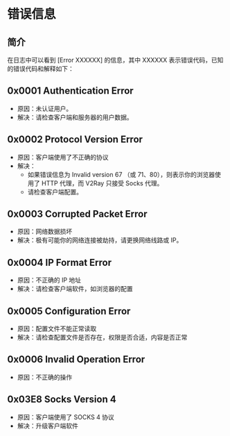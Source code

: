 # 错误信息

## 简介
在日志中可以看到 [Error XXXXXX] 的信息，其中 XXXXXX 表示错误代码，已知的错误代码和解释如下：


## 0x0001 Authentication Error
* 原因：未认证用户。
* 解决：请检查客户端和服务器的用户数据。

## 0x0002 Protocol Version Error
* 原因：客户端使用了不正确的协议
* 解决：
  * 如果错误信息为 Invalid version 67 （或 71、80），则表示你的浏览器使用了 HTTP 代理，而 V2Ray 只接受 Socks 代理。
  * 请检查客户端配置。

## 0x0003 Corrupted Packet Error
* 原因：网络数据损坏
* 解决：极有可能你的网络连接被劫持，请更换网络线路或 IP。


## 0x0004 IP Format Error
* 原因：不正确的 IP 地址
* 解决：请检查客户端软件，如浏览器的配置

## 0x0005 Configuration Error
* 原因：配置文件不能正常读取
* 解决：请检查配置文件是否存在，权限是否合适，内容是否正常

## 0x0006 Invalid Operation Error
* 原因：不正确的操作


## 0x03E8 Socks Version 4
* 原因：客户端使用了 SOCKS 4 协议
* 解决：升级客户端软件

